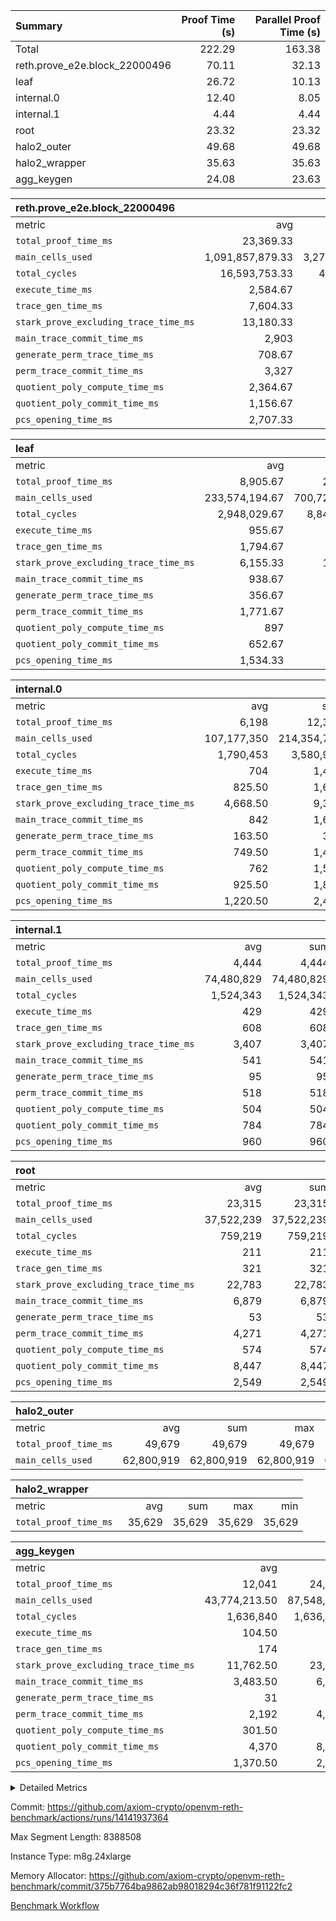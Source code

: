 | Summary | Proof Time (s) | Parallel Proof Time (s) |
|:---|---:|---:|
| Total |  222.29 |  163.38 |
| reth.prove_e2e.block_22000496 |  70.11 |  32.13 |
| leaf |  26.72 |  10.13 |
| internal.0 |  12.40 |  8.05 |
| internal.1 |  4.44 |  4.44 |
| root |  23.32 |  23.32 |
| halo2_outer |  49.68 |  49.68 |
| halo2_wrapper |  35.63 |  35.63 |
| agg_keygen |  24.08 |  23.63 |


| reth.prove_e2e.block_22000496 |||||
|:---|---:|---:|---:|---:|
|metric|avg|sum|max|min|
| `total_proof_time_ms ` |  23,369.33 |  70,108 |  32,132 |  12,066 |
| `main_cells_used     ` |  1,091,857,879.33 |  3,275,573,638 |  1,538,734,199 |  737,782,183 |
| `total_cycles        ` |  16,593,753.33 |  49,781,260 |  23,830,041 |  5,480,438 |
| `execute_time_ms     ` |  2,584.67 |  7,754 |  4,260 |  792 |
| `trace_gen_time_ms   ` |  7,604.33 |  22,813 |  10,246 |  3,672 |
| `stark_prove_excluding_trace_time_ms` |  13,180.33 |  39,541 |  17,626 |  7,602 |
| `main_trace_commit_time_ms` |  2,903 |  8,709 |  3,819 |  2,005 |
| `generate_perm_trace_time_ms` |  708.67 |  2,126 |  947 |  304 |
| `perm_trace_commit_time_ms` |  3,327 |  9,981 |  4,557 |  1,559 |
| `quotient_poly_compute_time_ms` |  2,364.67 |  7,094 |  3,257 |  1,715 |
| `quotient_poly_commit_time_ms` |  1,156.67 |  3,470 |  1,482 |  602 |
| `pcs_opening_time_ms ` |  2,707.33 |  8,122 |  3,550 |  1,407 |

| leaf |||||
|:---|---:|---:|---:|---:|
|metric|avg|sum|max|min|
| `total_proof_time_ms ` |  8,905.67 |  26,717 |  10,131 |  6,774 |
| `main_cells_used     ` |  233,574,194.67 |  700,722,584 |  278,130,461 |  171,783,847 |
| `total_cycles        ` |  2,948,029.67 |  8,844,089 |  3,459,028 |  2,307,964 |
| `execute_time_ms     ` |  955.67 |  2,867 |  1,103 |  757 |
| `trace_gen_time_ms   ` |  1,794.67 |  5,384 |  2,063 |  1,397 |
| `stark_prove_excluding_trace_time_ms` |  6,155.33 |  18,466 |  6,965 |  4,620 |
| `main_trace_commit_time_ms` |  938.67 |  2,816 |  1,054 |  731 |
| `generate_perm_trace_time_ms` |  356.67 |  1,070 |  407 |  260 |
| `perm_trace_commit_time_ms` |  1,771.67 |  5,315 |  2,010 |  1,310 |
| `quotient_poly_compute_time_ms` |  897 |  2,691 |  1,018 |  673 |
| `quotient_poly_commit_time_ms` |  652.67 |  1,958 |  743 |  490 |
| `pcs_opening_time_ms ` |  1,534.33 |  4,603 |  1,728 |  1,152 |

| internal.0 |||||
|:---|---:|---:|---:|---:|
|metric|avg|sum|max|min|
| `total_proof_time_ms ` |  6,198 |  12,396 |  8,050 |  4,346 |
| `main_cells_used     ` |  107,177,350 |  214,354,700 |  143,363,123 |  70,991,577 |
| `total_cycles        ` |  1,790,453 |  3,580,906 |  2,397,768 |  1,183,138 |
| `execute_time_ms     ` |  704 |  1,408 |  950 |  458 |
| `trace_gen_time_ms   ` |  825.50 |  1,651 |  1,084 |  567 |
| `stark_prove_excluding_trace_time_ms` |  4,668.50 |  9,337 |  6,016 |  3,321 |
| `main_trace_commit_time_ms` |  842 |  1,684 |  1,145 |  539 |
| `generate_perm_trace_time_ms` |  163.50 |  327 |  228 |  99 |
| `perm_trace_commit_time_ms` |  749.50 |  1,499 |  999 |  500 |
| `quotient_poly_compute_time_ms` |  762 |  1,524 |  1,010 |  514 |
| `quotient_poly_commit_time_ms` |  925.50 |  1,851 |  1,132 |  719 |
| `pcs_opening_time_ms ` |  1,220.50 |  2,441 |  1,496 |  945 |

| internal.1 |||||
|:---|---:|---:|---:|---:|
|metric|avg|sum|max|min|
| `total_proof_time_ms ` |  4,444 |  4,444 |  4,444 |  4,444 |
| `main_cells_used     ` |  74,480,829 |  74,480,829 |  74,480,829 |  74,480,829 |
| `total_cycles        ` |  1,524,343 |  1,524,343 |  1,524,343 |  1,524,343 |
| `execute_time_ms     ` |  429 |  429 |  429 |  429 |
| `trace_gen_time_ms   ` |  608 |  608 |  608 |  608 |
| `stark_prove_excluding_trace_time_ms` |  3,407 |  3,407 |  3,407 |  3,407 |
| `main_trace_commit_time_ms` |  541 |  541 |  541 |  541 |
| `generate_perm_trace_time_ms` |  95 |  95 |  95 |  95 |
| `perm_trace_commit_time_ms` |  518 |  518 |  518 |  518 |
| `quotient_poly_compute_time_ms` |  504 |  504 |  504 |  504 |
| `quotient_poly_commit_time_ms` |  784 |  784 |  784 |  784 |
| `pcs_opening_time_ms ` |  960 |  960 |  960 |  960 |

| root |||||
|:---|---:|---:|---:|---:|
|metric|avg|sum|max|min|
| `total_proof_time_ms ` |  23,315 |  23,315 |  23,315 |  23,315 |
| `main_cells_used     ` |  37,522,239 |  37,522,239 |  37,522,239 |  37,522,239 |
| `total_cycles        ` |  759,219 |  759,219 |  759,219 |  759,219 |
| `execute_time_ms     ` |  211 |  211 |  211 |  211 |
| `trace_gen_time_ms   ` |  321 |  321 |  321 |  321 |
| `stark_prove_excluding_trace_time_ms` |  22,783 |  22,783 |  22,783 |  22,783 |
| `main_trace_commit_time_ms` |  6,879 |  6,879 |  6,879 |  6,879 |
| `generate_perm_trace_time_ms` |  53 |  53 |  53 |  53 |
| `perm_trace_commit_time_ms` |  4,271 |  4,271 |  4,271 |  4,271 |
| `quotient_poly_compute_time_ms` |  574 |  574 |  574 |  574 |
| `quotient_poly_commit_time_ms` |  8,447 |  8,447 |  8,447 |  8,447 |
| `pcs_opening_time_ms ` |  2,549 |  2,549 |  2,549 |  2,549 |

| halo2_outer |||||
|:---|---:|---:|---:|---:|
|metric|avg|sum|max|min|
| `total_proof_time_ms ` |  49,679 |  49,679 |  49,679 |  49,679 |
| `main_cells_used     ` |  62,800,919 |  62,800,919 |  62,800,919 |  62,800,919 |

| halo2_wrapper |||||
|:---|---:|---:|---:|---:|
|metric|avg|sum|max|min|
| `total_proof_time_ms ` |  35,629 |  35,629 |  35,629 |  35,629 |

| agg_keygen |||||
|:---|---:|---:|---:|---:|
|metric|avg|sum|max|min|
| `total_proof_time_ms ` |  12,041 |  24,082 |  23,630 |  452 |
| `main_cells_used     ` |  43,774,213.50 |  87,548,427 |  86,882,511 |  665,916 |
| `total_cycles        ` |  1,636,840 |  1,636,840 |  1,636,840 |  1,636,840 |
| `execute_time_ms     ` |  104.50 |  209 |  209 |  0 |
| `trace_gen_time_ms   ` |  174 |  348 |  319 |  29 |
| `stark_prove_excluding_trace_time_ms` |  11,762.50 |  23,525 |  23,102 |  423 |
| `main_trace_commit_time_ms` |  3,483.50 |  6,967 |  6,916 |  51 |
| `generate_perm_trace_time_ms` |  31 |  62 |  50 |  12 |
| `perm_trace_commit_time_ms` |  2,192 |  4,384 |  4,333 |  51 |
| `quotient_poly_compute_time_ms` |  301.50 |  603 |  574 |  29 |
| `quotient_poly_commit_time_ms` |  4,370 |  8,740 |  8,681 |  59 |
| `pcs_opening_time_ms ` |  1,370.50 |  2,741 |  2,526 |  215 |



<details>
<summary>Detailed Metrics</summary>

| air_name | block_number | quotient_deg | interactions | constraints |
| --- | --- | --- | --- | --- |
| AccessAdapterAir<16> | 22000496 | 2 | 5 | 12 | 
| AccessAdapterAir<2> | 22000496 | 2 | 5 | 12 | 
| AccessAdapterAir<32> | 22000496 | 2 | 5 | 12 | 
| AccessAdapterAir<4> | 22000496 | 2 | 5 | 12 | 
| AccessAdapterAir<8> | 22000496 | 2 | 5 | 12 | 
| BitwiseOperationLookupAir<8> | 22000496 | 2 | 2 | 4 | 
| KeccakVmAir | 22000496 | 2 | 321 | 4,513 | 
| MemoryMerkleAir<8> | 22000496 | 2 | 4 | 39 | 
| PersistentBoundaryAir<8> | 22000496 | 2 | 3 | 7 | 
| PhantomAir | 22000496 | 2 | 3 | 5 | 
| Poseidon2PeripheryAir<BabyBearParameters>, 1> | 22000496 | 2 | 1 | 286 | 
| ProgramAir | 22000496 | 1 | 1 | 4 | 
| RangeTupleCheckerAir<2> | 22000496 | 1 | 1 | 4 | 
| Rv32HintStoreAir | 22000496 | 2 | 18 | 28 | 
| Sha256VmAir | 22000496 | 2 | 50 | 663 | 
| VariableRangeCheckerAir | 22000496 | 1 | 1 | 4 | 
| VmAirWrapper<Rv32BaseAluAdapterAir, BaseAluCoreAir<4, 8> | 22000496 | 2 | 20 | 37 | 
| VmAirWrapper<Rv32BaseAluAdapterAir, LessThanCoreAir<4, 8> | 22000496 | 2 | 18 | 40 | 
| VmAirWrapper<Rv32BaseAluAdapterAir, ShiftCoreAir<4, 8> | 22000496 | 2 | 24 | 91 | 
| VmAirWrapper<Rv32BranchAdapterAir, BranchEqualCoreAir<4> | 22000496 | 2 | 11 | 20 | 
| VmAirWrapper<Rv32BranchAdapterAir, BranchLessThanCoreAir<4, 8> | 22000496 | 2 | 13 | 35 | 
| VmAirWrapper<Rv32CondRdWriteAdapterAir, Rv32JalLuiCoreAir> | 22000496 | 2 | 10 | 18 | 
| VmAirWrapper<Rv32HeapAdapterAir<2, 32, 32>, BaseAluCoreAir<32, 8> | 22000496 | 2 | 61 | 126 | 
| VmAirWrapper<Rv32HeapAdapterAir<2, 32, 32>, LessThanCoreAir<32, 8> | 22000496 | 2 | 31 | 129 | 
| VmAirWrapper<Rv32HeapAdapterAir<2, 32, 32>, MultiplicationCoreAir<32, 8> | 22000496 | 2 | 61 | 57 | 
| VmAirWrapper<Rv32HeapAdapterAir<2, 32, 32>, ShiftCoreAir<32, 8> | 22000496 | 2 | 79 | 2,161 | 
| VmAirWrapper<Rv32HeapBranchAdapterAir<2, 32>, BranchEqualCoreAir<32> | 22000496 | 2 | 20 | 55 | 
| VmAirWrapper<Rv32HeapBranchAdapterAir<2, 32>, BranchLessThanCoreAir<32, 8> | 22000496 | 2 | 22 | 126 | 
| VmAirWrapper<Rv32IsEqualModAdapterAir<2, 1, 32, 32>, ModularIsEqualCoreAir<32, 4, 8> | 22000496 | 2 | 25 | 225 | 
| VmAirWrapper<Rv32IsEqualModAdapterAir<2, 3, 16, 48>, ModularIsEqualCoreAir<48, 4, 8> | 22000496 | 2 | 41 | 333 | 
| VmAirWrapper<Rv32JalrAdapterAir, Rv32JalrCoreAir> | 22000496 | 2 | 16 | 20 | 
| VmAirWrapper<Rv32LoadStoreAdapterAir, LoadSignExtendCoreAir<4, 8> | 22000496 | 2 | 18 | 33 | 
| VmAirWrapper<Rv32LoadStoreAdapterAir, LoadStoreCoreAir<4> | 22000496 | 2 | 17 | 40 | 
| VmAirWrapper<Rv32MultAdapterAir, DivRemCoreAir<4, 8> | 22000496 | 2 | 25 | 84 | 
| VmAirWrapper<Rv32MultAdapterAir, MulHCoreAir<4, 8> | 22000496 | 2 | 24 | 31 | 
| VmAirWrapper<Rv32MultAdapterAir, MultiplicationCoreAir<4, 8> | 22000496 | 2 | 19 | 19 | 
| VmAirWrapper<Rv32RdWriteAdapterAir, Rv32AuipcCoreAir> | 22000496 | 2 | 12 | 14 | 
| VmAirWrapper<Rv32VecHeapAdapterAir<1, 2, 2, 32, 32>, FieldExpressionCoreAir> | 22000496 | 2 | 415 | 480 | 
| VmAirWrapper<Rv32VecHeapAdapterAir<1, 6, 6, 16, 16>, FieldExpressionCoreAir> | 22000496 | 2 | 832 | 921 | 
| VmAirWrapper<Rv32VecHeapAdapterAir<2, 1, 1, 32, 32>, FieldExpressionCoreAir> | 22000496 | 2 | 158 | 190 | 
| VmAirWrapper<Rv32VecHeapAdapterAir<2, 2, 2, 32, 32>, FieldExpressionCoreAir> | 22000496 | 2 | 428 | 457 | 
| VmAirWrapper<Rv32VecHeapAdapterAir<2, 3, 3, 16, 16>, FieldExpressionCoreAir> | 22000496 | 2 | 246 | 288 | 
| VmAirWrapper<Rv32VecHeapAdapterAir<2, 6, 6, 16, 16>, FieldExpressionCoreAir> | 22000496 | 2 | 668 | 701 | 
| VmConnectorAir | 22000496 | 2 | 5 | 11 | 

| block_number | execute_time_ms |
| --- | --- |
| 22000496 | 210 | 

| group | air_name | block_number | rows | quotient_deg | prep_cols | perm_cols | main_cols | interactions | constraints | cells |
| --- | --- | --- | --- | --- | --- | --- | --- | --- | --- | --- |
| agg_keygen | AccessAdapterAir<16> | 22000496 |  | 2 |  |  |  | 5 | 12 |  | 
| agg_keygen | AccessAdapterAir<2> | 22000496 | 524,288 | 8 |  | 16 | 11 | 5 | 12 | 14,155,776 | 
| agg_keygen | AccessAdapterAir<32> | 22000496 |  | 2 |  |  |  | 5 | 12 |  | 
| agg_keygen | AccessAdapterAir<4> | 22000496 | 262,144 | 8 |  | 16 | 13 | 5 | 12 | 7,602,176 | 
| agg_keygen | AccessAdapterAir<8> | 22000496 | 8,192 | 8 |  | 16 | 17 | 5 | 12 | 270,336 | 
| agg_keygen | BitwiseOperationLookupAir<8> | 22000496 |  | 2 |  |  |  | 2 | 4 |  | 
| agg_keygen | FriReducedOpeningAir | 22000496 | 524,288 | 8 |  | 84 | 27 | 39 | 71 | 58,195,968 | 
| agg_keygen | JalRangeCheckAir | 22000496 | 65,536 | 8 |  | 28 | 12 | 9 | 14 | 2,621,440 | 
| agg_keygen | MemoryMerkleAir<8> | 22000496 |  | 2 |  |  |  | 4 | 39 |  | 
| agg_keygen | NativePoseidon2Air<BabyBearParameters>, 1> | 22000496 | 65,536 | 8 |  | 312 | 398 | 136 | 572 | 46,530,560 | 
| agg_keygen | PersistentBoundaryAir<8> | 22000496 |  | 2 |  |  |  | 3 | 7 |  | 
| agg_keygen | PhantomAir | 22000496 | 32,768 | 4 |  | 12 | 6 | 3 | 5 | 589,824 | 
| agg_keygen | Poseidon2PeripheryAir<BabyBearParameters>, 1> | 22000496 |  | 2 |  |  |  | 1 | 286 |  | 
| agg_keygen | ProgramAir | 22000496 | 131,072 | 1 |  | 8 | 10 | 1 | 4 | 2,359,296 | 
| agg_keygen | RangeTupleCheckerAir<2> | 22000496 |  | 1 |  |  |  | 1 | 4 |  | 
| agg_keygen | Rv32HintStoreAir | 22000496 |  | 2 |  |  |  | 18 | 28 |  | 
| agg_keygen | VariableRangeCheckerAir | 22000496 | 262,144 | 1 | 2 | 8 | 1 | 1 | 4 | 2,359,296 | 
| agg_keygen | VmAirWrapper<AluNativeAdapterAir, FieldArithmeticCoreAir> | 22000496 | 1,048,576 | 8 |  | 36 | 29 | 15 | 27 | 68,157,440 | 
| agg_keygen | VmAirWrapper<BranchNativeAdapterAir, BranchEqualCoreAir<1> | 22000496 | 262,144 | 8 |  | 28 | 23 | 11 | 25 | 13,369,344 | 
| agg_keygen | VmAirWrapper<NativeAdapterAir<2, 0>, PublicValuesCoreAir> | 22000496 | 64 | 8 |  | 28 | 27 | 11 | 30 | 3,520 | 
| agg_keygen | VmAirWrapper<NativeLoadStoreAdapterAir<1>, NativeLoadStoreCoreAir<1> | 22000496 | 524,288 | 8 |  | 40 | 21 | 15 | 20 | 31,981,568 | 
| agg_keygen | VmAirWrapper<NativeLoadStoreAdapterAir<4>, NativeLoadStoreCoreAir<4> | 22000496 | 131,072 | 8 |  | 40 | 27 | 15 | 20 | 8,781,824 | 
| agg_keygen | VmAirWrapper<NativeVectorizedAdapterAir<4>, FieldExtensionCoreAir> | 22000496 | 131,072 | 8 |  | 36 | 38 | 15 | 27 | 9,699,328 | 
| agg_keygen | VmAirWrapper<Rv32BaseAluAdapterAir, BaseAluCoreAir<4, 8> | 22000496 |  | 2 |  |  |  | 20 | 37 |  | 
| agg_keygen | VmAirWrapper<Rv32BaseAluAdapterAir, LessThanCoreAir<4, 8> | 22000496 |  | 2 |  |  |  | 18 | 40 |  | 
| agg_keygen | VmAirWrapper<Rv32BaseAluAdapterAir, ShiftCoreAir<4, 8> | 22000496 |  | 2 |  |  |  | 24 | 91 |  | 
| agg_keygen | VmAirWrapper<Rv32BranchAdapterAir, BranchEqualCoreAir<4> | 22000496 |  | 2 |  |  |  | 11 | 20 |  | 
| agg_keygen | VmAirWrapper<Rv32BranchAdapterAir, BranchLessThanCoreAir<4, 8> | 22000496 |  | 2 |  |  |  | 13 | 35 |  | 
| agg_keygen | VmAirWrapper<Rv32CondRdWriteAdapterAir, Rv32JalLuiCoreAir> | 22000496 |  | 2 |  |  |  | 10 | 18 |  | 
| agg_keygen | VmAirWrapper<Rv32JalrAdapterAir, Rv32JalrCoreAir> | 22000496 |  | 2 |  |  |  | 16 | 20 |  | 
| agg_keygen | VmAirWrapper<Rv32LoadStoreAdapterAir, LoadSignExtendCoreAir<4, 8> | 22000496 |  | 2 |  |  |  | 18 | 33 |  | 
| agg_keygen | VmAirWrapper<Rv32LoadStoreAdapterAir, LoadStoreCoreAir<4> | 22000496 |  | 2 |  |  |  | 17 | 40 |  | 
| agg_keygen | VmAirWrapper<Rv32MultAdapterAir, DivRemCoreAir<4, 8> | 22000496 |  | 2 |  |  |  | 25 | 84 |  | 
| agg_keygen | VmAirWrapper<Rv32MultAdapterAir, MulHCoreAir<4, 8> | 22000496 |  | 2 |  |  |  | 24 | 31 |  | 
| agg_keygen | VmAirWrapper<Rv32MultAdapterAir, MultiplicationCoreAir<4, 8> | 22000496 |  | 2 |  |  |  | 19 | 19 |  | 
| agg_keygen | VmAirWrapper<Rv32RdWriteAdapterAir, Rv32AuipcCoreAir> | 22000496 |  | 2 |  |  |  | 12 | 14 |  | 
| agg_keygen | VmConnectorAir | 22000496 | 2 | 8 | 1 | 16 | 5 | 5 | 11 | 42 | 
| agg_keygen | VolatileBoundaryAir | 22000496 | 131,072 | 8 |  | 20 | 12 | 7 | 19 | 4,194,304 | 

| group | air_name | block_number | idx | rows | prep_cols | perm_cols | main_cols | cells |
| --- | --- | --- | --- | --- | --- | --- | --- | --- |
| internal.0 | AccessAdapterAir<2> | 22000496 | 0 | 1,048,576 |  | 12 | 11 | 24,117,248 | 
| internal.0 | AccessAdapterAir<2> | 22000496 | 1 | 524,288 |  | 12 | 11 | 12,058,624 | 
| internal.0 | AccessAdapterAir<4> | 22000496 | 0 | 262,144 |  | 12 | 13 | 6,553,600 | 
| internal.0 | AccessAdapterAir<4> | 22000496 | 1 | 262,144 |  | 12 | 13 | 6,553,600 | 
| internal.0 | AccessAdapterAir<8> | 22000496 | 0 | 8,192 |  | 12 | 17 | 237,568 | 
| internal.0 | AccessAdapterAir<8> | 22000496 | 1 | 4,096 |  | 12 | 17 | 118,784 | 
| internal.0 | FriReducedOpeningAir | 22000496 | 0 | 1,048,576 |  | 44 | 27 | 74,448,896 | 
| internal.0 | FriReducedOpeningAir | 22000496 | 1 | 524,288 |  | 44 | 27 | 37,224,448 | 
| internal.0 | JalRangeCheckAir | 22000496 | 0 | 131,072 |  | 16 | 12 | 3,670,016 | 
| internal.0 | JalRangeCheckAir | 22000496 | 1 | 65,536 |  | 16 | 12 | 1,835,008 | 
| internal.0 | NativePoseidon2Air<BabyBearParameters>, 1> | 22000496 | 0 | 262,144 |  | 160 | 398 | 146,276,352 | 
| internal.0 | NativePoseidon2Air<BabyBearParameters>, 1> | 22000496 | 1 | 65,536 |  | 160 | 398 | 36,569,088 | 
| internal.0 | PhantomAir | 22000496 | 0 | 65,536 |  | 8 | 6 | 917,504 | 
| internal.0 | PhantomAir | 22000496 | 1 | 16,384 |  | 8 | 6 | 229,376 | 
| internal.0 | ProgramAir | 22000496 | 0 | 131,072 |  | 8 | 10 | 2,359,296 | 
| internal.0 | ProgramAir | 22000496 | 1 | 131,072 |  | 8 | 10 | 2,359,296 | 
| internal.0 | VariableRangeCheckerAir | 22000496 | 0 | 262,144 | 2 | 8 | 1 | 2,359,296 | 
| internal.0 | VariableRangeCheckerAir | 22000496 | 1 | 262,144 | 2 | 8 | 1 | 2,359,296 | 
| internal.0 | VmAirWrapper<AluNativeAdapterAir, FieldArithmeticCoreAir> | 22000496 | 0 | 2,097,152 |  | 20 | 29 | 102,760,448 | 
| internal.0 | VmAirWrapper<AluNativeAdapterAir, FieldArithmeticCoreAir> | 22000496 | 1 | 1,048,576 |  | 20 | 29 | 51,380,224 | 
| internal.0 | VmAirWrapper<BranchNativeAdapterAir, BranchEqualCoreAir<1> | 22000496 | 0 | 262,144 |  | 16 | 23 | 10,223,616 | 
| internal.0 | VmAirWrapper<BranchNativeAdapterAir, BranchEqualCoreAir<1> | 22000496 | 1 | 131,072 |  | 16 | 23 | 5,111,808 | 
| internal.0 | VmAirWrapper<NativeAdapterAir<2, 0>, PublicValuesCoreAir> | 22000496 | 0 | 64 |  | 16 | 23 | 2,496 | 
| internal.0 | VmAirWrapper<NativeAdapterAir<2, 0>, PublicValuesCoreAir> | 22000496 | 1 | 64 |  | 16 | 23 | 2,496 | 
| internal.0 | VmAirWrapper<NativeLoadStoreAdapterAir<1>, NativeLoadStoreCoreAir<1> | 22000496 | 0 | 524,288 |  | 24 | 21 | 23,592,960 | 
| internal.0 | VmAirWrapper<NativeLoadStoreAdapterAir<1>, NativeLoadStoreCoreAir<1> | 22000496 | 1 | 262,144 |  | 24 | 21 | 11,796,480 | 
| internal.0 | VmAirWrapper<NativeLoadStoreAdapterAir<4>, NativeLoadStoreCoreAir<4> | 22000496 | 0 | 262,144 |  | 24 | 27 | 13,369,344 | 
| internal.0 | VmAirWrapper<NativeLoadStoreAdapterAir<4>, NativeLoadStoreCoreAir<4> | 22000496 | 1 | 131,072 |  | 24 | 27 | 6,684,672 | 
| internal.0 | VmAirWrapper<NativeVectorizedAdapterAir<4>, FieldExtensionCoreAir> | 22000496 | 0 | 262,144 |  | 20 | 38 | 15,204,352 | 
| internal.0 | VmAirWrapper<NativeVectorizedAdapterAir<4>, FieldExtensionCoreAir> | 22000496 | 1 | 131,072 |  | 20 | 38 | 7,602,176 | 
| internal.0 | VmConnectorAir | 22000496 | 0 | 2 | 1 | 12 | 5 | 34 | 
| internal.0 | VmConnectorAir | 22000496 | 1 | 2 | 1 | 12 | 5 | 34 | 
| internal.0 | VolatileBoundaryAir | 22000496 | 0 | 262,144 |  | 12 | 12 | 6,291,456 | 
| internal.0 | VolatileBoundaryAir | 22000496 | 1 | 262,144 |  | 12 | 12 | 6,291,456 | 
| internal.1 | AccessAdapterAir<2> | 22000496 | 2 | 524,288 |  | 12 | 11 | 12,058,624 | 
| internal.1 | AccessAdapterAir<4> | 22000496 | 2 | 262,144 |  | 12 | 13 | 6,553,600 | 
| internal.1 | AccessAdapterAir<8> | 22000496 | 2 | 8,192 |  | 12 | 17 | 237,568 | 
| internal.1 | FriReducedOpeningAir | 22000496 | 2 | 262,144 |  | 44 | 27 | 18,612,224 | 
| internal.1 | JalRangeCheckAir | 22000496 | 2 | 65,536 |  | 16 | 12 | 1,835,008 | 
| internal.1 | NativePoseidon2Air<BabyBearParameters>, 1> | 22000496 | 2 | 65,536 |  | 160 | 398 | 36,569,088 | 
| internal.1 | PhantomAir | 22000496 | 2 | 16,384 |  | 8 | 6 | 229,376 | 
| internal.1 | ProgramAir | 22000496 | 2 | 131,072 |  | 8 | 10 | 2,359,296 | 
| internal.1 | VariableRangeCheckerAir | 22000496 | 2 | 262,144 | 2 | 8 | 1 | 2,359,296 | 
| internal.1 | VmAirWrapper<AluNativeAdapterAir, FieldArithmeticCoreAir> | 22000496 | 2 | 1,048,576 |  | 20 | 29 | 51,380,224 | 
| internal.1 | VmAirWrapper<BranchNativeAdapterAir, BranchEqualCoreAir<1> | 22000496 | 2 | 262,144 |  | 16 | 23 | 10,223,616 | 
| internal.1 | VmAirWrapper<NativeAdapterAir<2, 0>, PublicValuesCoreAir> | 22000496 | 2 | 64 |  | 16 | 23 | 2,496 | 
| internal.1 | VmAirWrapper<NativeLoadStoreAdapterAir<1>, NativeLoadStoreCoreAir<1> | 22000496 | 2 | 524,288 |  | 24 | 21 | 23,592,960 | 
| internal.1 | VmAirWrapper<NativeLoadStoreAdapterAir<4>, NativeLoadStoreCoreAir<4> | 22000496 | 2 | 131,072 |  | 24 | 27 | 6,684,672 | 
| internal.1 | VmAirWrapper<NativeVectorizedAdapterAir<4>, FieldExtensionCoreAir> | 22000496 | 2 | 131,072 |  | 20 | 38 | 7,602,176 | 
| internal.1 | VmConnectorAir | 22000496 | 2 | 2 | 1 | 12 | 5 | 34 | 
| internal.1 | VolatileBoundaryAir | 22000496 | 2 | 262,144 |  | 12 | 12 | 6,291,456 | 
| leaf | AccessAdapterAir<2> | 22000496 | 0 | 2,097,152 |  | 16 | 11 | 56,623,104 | 
| leaf | AccessAdapterAir<2> | 22000496 | 1 | 2,097,152 |  | 16 | 11 | 56,623,104 | 
| leaf | AccessAdapterAir<2> | 22000496 | 2 | 1,048,576 |  | 16 | 11 | 28,311,552 | 
| leaf | AccessAdapterAir<4> | 22000496 | 0 | 1,048,576 |  | 16 | 13 | 30,408,704 | 
| leaf | AccessAdapterAir<4> | 22000496 | 1 | 1,048,576 |  | 16 | 13 | 30,408,704 | 
| leaf | AccessAdapterAir<4> | 22000496 | 2 | 524,288 |  | 16 | 13 | 15,204,352 | 
| leaf | AccessAdapterAir<8> | 22000496 | 0 | 32,768 |  | 16 | 17 | 1,081,344 | 
| leaf | AccessAdapterAir<8> | 22000496 | 1 | 32,768 |  | 16 | 17 | 1,081,344 | 
| leaf | AccessAdapterAir<8> | 22000496 | 2 | 16,384 |  | 16 | 17 | 540,672 | 
| leaf | FriReducedOpeningAir | 22000496 | 0 | 4,194,304 |  | 84 | 27 | 465,567,744 | 
| leaf | FriReducedOpeningAir | 22000496 | 1 | 4,194,304 |  | 84 | 27 | 465,567,744 | 
| leaf | FriReducedOpeningAir | 22000496 | 2 | 2,097,152 |  | 84 | 27 | 232,783,872 | 
| leaf | JalRangeCheckAir | 22000496 | 0 | 65,536 |  | 28 | 12 | 2,621,440 | 
| leaf | JalRangeCheckAir | 22000496 | 1 | 65,536 |  | 28 | 12 | 2,621,440 | 
| leaf | JalRangeCheckAir | 22000496 | 2 | 65,536 |  | 28 | 12 | 2,621,440 | 
| leaf | NativePoseidon2Air<BabyBearParameters>, 1> | 22000496 | 0 | 262,144 |  | 312 | 398 | 186,122,240 | 
| leaf | NativePoseidon2Air<BabyBearParameters>, 1> | 22000496 | 1 | 262,144 |  | 312 | 398 | 186,122,240 | 
| leaf | NativePoseidon2Air<BabyBearParameters>, 1> | 22000496 | 2 | 262,144 |  | 312 | 398 | 186,122,240 | 
| leaf | PhantomAir | 22000496 | 0 | 32,768 |  | 12 | 6 | 589,824 | 
| leaf | PhantomAir | 22000496 | 1 | 32,768 |  | 12 | 6 | 589,824 | 
| leaf | PhantomAir | 22000496 | 2 | 32,768 |  | 12 | 6 | 589,824 | 
| leaf | ProgramAir | 22000496 | 0 | 2,097,152 |  | 8 | 10 | 37,748,736 | 
| leaf | ProgramAir | 22000496 | 1 | 2,097,152 |  | 8 | 10 | 37,748,736 | 
| leaf | ProgramAir | 22000496 | 2 | 2,097,152 |  | 8 | 10 | 37,748,736 | 
| leaf | VariableRangeCheckerAir | 22000496 | 0 | 262,144 | 2 | 8 | 1 | 2,359,296 | 
| leaf | VariableRangeCheckerAir | 22000496 | 1 | 262,144 | 2 | 8 | 1 | 2,359,296 | 
| leaf | VariableRangeCheckerAir | 22000496 | 2 | 262,144 | 2 | 8 | 1 | 2,359,296 | 
| leaf | VmAirWrapper<AluNativeAdapterAir, FieldArithmeticCoreAir> | 22000496 | 0 | 2,097,152 |  | 36 | 29 | 136,314,880 | 
| leaf | VmAirWrapper<AluNativeAdapterAir, FieldArithmeticCoreAir> | 22000496 | 1 | 2,097,152 |  | 36 | 29 | 136,314,880 | 
| leaf | VmAirWrapper<AluNativeAdapterAir, FieldArithmeticCoreAir> | 22000496 | 2 | 2,097,152 |  | 36 | 29 | 136,314,880 | 
| leaf | VmAirWrapper<BranchNativeAdapterAir, BranchEqualCoreAir<1> | 22000496 | 0 | 524,288 |  | 28 | 23 | 26,738,688 | 
| leaf | VmAirWrapper<BranchNativeAdapterAir, BranchEqualCoreAir<1> | 22000496 | 1 | 524,288 |  | 28 | 23 | 26,738,688 | 
| leaf | VmAirWrapper<BranchNativeAdapterAir, BranchEqualCoreAir<1> | 22000496 | 2 | 262,144 |  | 28 | 23 | 13,369,344 | 
| leaf | VmAirWrapper<NativeAdapterAir<2, 0>, PublicValuesCoreAir> | 22000496 | 0 | 64 |  | 28 | 27 | 3,520 | 
| leaf | VmAirWrapper<NativeAdapterAir<2, 0>, PublicValuesCoreAir> | 22000496 | 1 | 64 |  | 28 | 27 | 3,520 | 
| leaf | VmAirWrapper<NativeAdapterAir<2, 0>, PublicValuesCoreAir> | 22000496 | 2 | 64 |  | 28 | 27 | 3,520 | 
| leaf | VmAirWrapper<NativeLoadStoreAdapterAir<1>, NativeLoadStoreCoreAir<1> | 22000496 | 0 | 1,048,576 |  | 40 | 21 | 63,963,136 | 
| leaf | VmAirWrapper<NativeLoadStoreAdapterAir<1>, NativeLoadStoreCoreAir<1> | 22000496 | 1 | 1,048,576 |  | 40 | 21 | 63,963,136 | 
| leaf | VmAirWrapper<NativeLoadStoreAdapterAir<1>, NativeLoadStoreCoreAir<1> | 22000496 | 2 | 524,288 |  | 40 | 21 | 31,981,568 | 
| leaf | VmAirWrapper<NativeLoadStoreAdapterAir<4>, NativeLoadStoreCoreAir<4> | 22000496 | 0 | 262,144 |  | 40 | 27 | 17,563,648 | 
| leaf | VmAirWrapper<NativeLoadStoreAdapterAir<4>, NativeLoadStoreCoreAir<4> | 22000496 | 1 | 262,144 |  | 40 | 27 | 17,563,648 | 
| leaf | VmAirWrapper<NativeLoadStoreAdapterAir<4>, NativeLoadStoreCoreAir<4> | 22000496 | 2 | 131,072 |  | 40 | 27 | 8,781,824 | 
| leaf | VmAirWrapper<NativeVectorizedAdapterAir<4>, FieldExtensionCoreAir> | 22000496 | 0 | 262,144 |  | 36 | 38 | 19,398,656 | 
| leaf | VmAirWrapper<NativeVectorizedAdapterAir<4>, FieldExtensionCoreAir> | 22000496 | 1 | 524,288 |  | 36 | 38 | 38,797,312 | 
| leaf | VmAirWrapper<NativeVectorizedAdapterAir<4>, FieldExtensionCoreAir> | 22000496 | 2 | 262,144 |  | 36 | 38 | 19,398,656 | 
| leaf | VmConnectorAir | 22000496 | 0 | 2 | 1 | 16 | 5 | 42 | 
| leaf | VmConnectorAir | 22000496 | 1 | 2 | 1 | 16 | 5 | 42 | 
| leaf | VmConnectorAir | 22000496 | 2 | 2 | 1 | 16 | 5 | 42 | 
| leaf | VolatileBoundaryAir | 22000496 | 0 | 1,048,576 |  | 20 | 12 | 33,554,432 | 
| leaf | VolatileBoundaryAir | 22000496 | 1 | 1,048,576 |  | 20 | 12 | 33,554,432 | 
| leaf | VolatileBoundaryAir | 22000496 | 2 | 524,288 |  | 20 | 12 | 16,777,216 | 
| root | AccessAdapterAir<2> | 22000496 | 0 | 262,144 |  | 8 | 11 | 4,980,736 | 
| root | AccessAdapterAir<4> | 22000496 | 0 | 131,072 |  | 8 | 13 | 2,752,512 | 
| root | AccessAdapterAir<8> | 22000496 | 0 | 4,096 |  | 8 | 17 | 102,400 | 
| root | FriReducedOpeningAir | 22000496 | 0 | 131,072 |  | 24 | 27 | 6,684,672 | 
| root | JalRangeCheckAir | 22000496 | 0 | 32,768 |  | 12 | 12 | 786,432 | 
| root | NativePoseidon2Air<BabyBearParameters>, 1> | 22000496 | 0 | 32,768 |  | 84 | 398 | 15,794,176 | 
| root | PhantomAir | 22000496 | 0 | 8,192 |  | 8 | 6 | 114,688 | 
| root | ProgramAir | 22000496 | 0 | 131,072 |  | 8 | 10 | 2,359,296 | 
| root | VariableRangeCheckerAir | 22000496 | 0 | 262,144 | 2 | 8 | 1 | 2,359,296 | 
| root | VmAirWrapper<AluNativeAdapterAir, FieldArithmeticCoreAir> | 22000496 | 0 | 524,288 |  | 12 | 29 | 21,495,808 | 
| root | VmAirWrapper<BranchNativeAdapterAir, BranchEqualCoreAir<1> | 22000496 | 0 | 131,072 |  | 12 | 23 | 4,587,520 | 
| root | VmAirWrapper<NativeAdapterAir<2, 0>, PublicValuesCoreAir> | 22000496 | 0 | 64 |  | 12 | 22 | 2,176 | 
| root | VmAirWrapper<NativeLoadStoreAdapterAir<1>, NativeLoadStoreCoreAir<1> | 22000496 | 0 | 262,144 |  | 16 | 21 | 9,699,328 | 
| root | VmAirWrapper<NativeLoadStoreAdapterAir<4>, NativeLoadStoreCoreAir<4> | 22000496 | 0 | 65,536 |  | 16 | 27 | 2,818,048 | 
| root | VmAirWrapper<NativeVectorizedAdapterAir<4>, FieldExtensionCoreAir> | 22000496 | 0 | 65,536 |  | 12 | 38 | 3,276,800 | 
| root | VmConnectorAir | 22000496 | 0 | 2 | 1 | 8 | 5 | 26 | 
| root | VolatileBoundaryAir | 22000496 | 0 | 131,072 |  | 8 | 12 | 2,621,440 | 

| group | air_name | block_number | segment | rows | prep_cols | perm_cols | main_cols | cells |
| --- | --- | --- | --- | --- | --- | --- | --- | --- |
| agg_keygen | AccessAdapterAir<16> | 22000496 | 0 | 1 |  | 16 | 25 | 41 | 
| agg_keygen | AccessAdapterAir<2> | 22000496 | 0 | 1 |  | 16 | 11 | 27 | 
| agg_keygen | AccessAdapterAir<32> | 22000496 | 0 | 1 |  | 16 | 41 | 57 | 
| agg_keygen | AccessAdapterAir<4> | 22000496 | 0 | 1 |  | 16 | 13 | 29 | 
| agg_keygen | AccessAdapterAir<8> | 22000496 | 0 | 1 |  | 16 | 17 | 33 | 
| agg_keygen | BitwiseOperationLookupAir<8> | 22000496 | 0 | 65,536 | 3 | 8 | 2 | 655,360 | 
| agg_keygen | MemoryMerkleAir<8> | 22000496 | 0 | 64 |  | 16 | 32 | 3,072 | 
| agg_keygen | PersistentBoundaryAir<8> | 22000496 | 0 | 1 |  | 12 | 20 | 32 | 
| agg_keygen | PhantomAir | 22000496 | 0 | 1 |  | 12 | 6 | 18 | 
| agg_keygen | Poseidon2PeripheryAir<BabyBearParameters>, 1> | 22000496 | 0 | 32 |  | 8 | 300 | 9,856 | 
| agg_keygen | ProgramAir | 22000496 | 0 | 1 |  | 8 | 10 | 18 | 
| agg_keygen | RangeTupleCheckerAir<2> | 22000496 | 0 | 524,288 | 2 | 8 | 1 | 4,718,592 | 
| agg_keygen | Rv32HintStoreAir | 22000496 | 0 | 1 |  | 44 | 32 | 76 | 
| agg_keygen | VariableRangeCheckerAir | 22000496 | 0 | 262,144 | 2 | 8 | 1 | 2,359,296 | 
| agg_keygen | VmAirWrapper<Rv32BaseAluAdapterAir, BaseAluCoreAir<4, 8> | 22000496 | 0 | 1 |  | 52 | 36 | 88 | 
| agg_keygen | VmAirWrapper<Rv32BaseAluAdapterAir, LessThanCoreAir<4, 8> | 22000496 | 0 | 1 |  | 40 | 37 | 77 | 
| agg_keygen | VmAirWrapper<Rv32BaseAluAdapterAir, ShiftCoreAir<4, 8> | 22000496 | 0 | 1 |  | 52 | 53 | 105 | 
| agg_keygen | VmAirWrapper<Rv32BranchAdapterAir, BranchEqualCoreAir<4> | 22000496 | 0 | 1 |  | 28 | 26 | 54 | 
| agg_keygen | VmAirWrapper<Rv32BranchAdapterAir, BranchLessThanCoreAir<4, 8> | 22000496 | 0 | 1 |  | 32 | 32 | 64 | 
| agg_keygen | VmAirWrapper<Rv32CondRdWriteAdapterAir, Rv32JalLuiCoreAir> | 22000496 | 0 | 1 |  | 28 | 18 | 46 | 
| agg_keygen | VmAirWrapper<Rv32JalrAdapterAir, Rv32JalrCoreAir> | 22000496 | 0 | 1 |  | 36 | 28 | 64 | 
| agg_keygen | VmAirWrapper<Rv32LoadStoreAdapterAir, LoadSignExtendCoreAir<4, 8> | 22000496 | 0 | 1 |  | 52 | 36 | 88 | 
| agg_keygen | VmAirWrapper<Rv32LoadStoreAdapterAir, LoadStoreCoreAir<4> | 22000496 | 0 | 1 |  | 52 | 41 | 93 | 
| agg_keygen | VmAirWrapper<Rv32MultAdapterAir, DivRemCoreAir<4, 8> | 22000496 | 0 | 1 |  | 72 | 59 | 131 | 
| agg_keygen | VmAirWrapper<Rv32MultAdapterAir, MulHCoreAir<4, 8> | 22000496 | 0 | 1 |  | 72 | 39 | 111 | 
| agg_keygen | VmAirWrapper<Rv32MultAdapterAir, MultiplicationCoreAir<4, 8> | 22000496 | 0 | 1 |  | 52 | 31 | 83 | 
| agg_keygen | VmAirWrapper<Rv32RdWriteAdapterAir, Rv32AuipcCoreAir> | 22000496 | 0 | 1 |  | 28 | 20 | 48 | 
| agg_keygen | VmConnectorAir | 22000496 | 0 | 2 | 1 | 16 | 5 | 42 | 
| reth.prove_e2e.block_22000496 | AccessAdapterAir<16> | 22000496 | 0 | 64 |  | 16 | 25 | 2,624 | 
| reth.prove_e2e.block_22000496 | AccessAdapterAir<16> | 22000496 | 1 | 524,288 |  | 16 | 25 | 21,495,808 | 
| reth.prove_e2e.block_22000496 | AccessAdapterAir<16> | 22000496 | 2 | 2,048 |  | 16 | 25 | 83,968 | 
| reth.prove_e2e.block_22000496 | AccessAdapterAir<2> | 22000496 | 1 | 256 |  | 16 | 11 | 6,912 | 
| reth.prove_e2e.block_22000496 | AccessAdapterAir<2> | 22000496 | 2 | 131,072 |  | 16 | 11 | 3,538,944 | 
| reth.prove_e2e.block_22000496 | AccessAdapterAir<32> | 22000496 | 0 | 32 |  | 16 | 41 | 1,824 | 
| reth.prove_e2e.block_22000496 | AccessAdapterAir<32> | 22000496 | 1 | 262,144 |  | 16 | 41 | 14,942,208 | 
| reth.prove_e2e.block_22000496 | AccessAdapterAir<32> | 22000496 | 2 | 1,024 |  | 16 | 41 | 58,368 | 
| reth.prove_e2e.block_22000496 | AccessAdapterAir<4> | 22000496 | 0 | 64 |  | 16 | 13 | 1,856 | 
| reth.prove_e2e.block_22000496 | AccessAdapterAir<4> | 22000496 | 1 | 128 |  | 16 | 13 | 3,712 | 
| reth.prove_e2e.block_22000496 | AccessAdapterAir<4> | 22000496 | 2 | 65,536 |  | 16 | 13 | 1,900,544 | 
| reth.prove_e2e.block_22000496 | AccessAdapterAir<8> | 22000496 | 0 | 1,048,576 |  | 16 | 17 | 34,603,008 | 
| reth.prove_e2e.block_22000496 | AccessAdapterAir<8> | 22000496 | 1 | 2,097,152 |  | 16 | 17 | 69,206,016 | 
| reth.prove_e2e.block_22000496 | AccessAdapterAir<8> | 22000496 | 2 | 524,288 |  | 16 | 17 | 17,301,504 | 
| reth.prove_e2e.block_22000496 | BitwiseOperationLookupAir<8> | 22000496 | 0 | 65,536 | 3 | 8 | 2 | 655,360 | 
| reth.prove_e2e.block_22000496 | BitwiseOperationLookupAir<8> | 22000496 | 1 | 65,536 | 3 | 8 | 2 | 655,360 | 
| reth.prove_e2e.block_22000496 | BitwiseOperationLookupAir<8> | 22000496 | 2 | 65,536 | 3 | 8 | 2 | 655,360 | 
| reth.prove_e2e.block_22000496 | KeccakVmAir | 22000496 | 0 | 1 |  | 1,056 | 3,163 | 4,219 | 
| reth.prove_e2e.block_22000496 | KeccakVmAir | 22000496 | 1 | 131,072 |  | 1,056 | 3,163 | 552,992,768 | 
| reth.prove_e2e.block_22000496 | KeccakVmAir | 22000496 | 2 | 131,072 |  | 1,056 | 3,163 | 552,992,768 | 
| reth.prove_e2e.block_22000496 | MemoryMerkleAir<8> | 22000496 | 0 | 1,048,576 |  | 16 | 32 | 50,331,648 | 
| reth.prove_e2e.block_22000496 | MemoryMerkleAir<8> | 22000496 | 1 | 1,048,576 |  | 16 | 32 | 50,331,648 | 
| reth.prove_e2e.block_22000496 | MemoryMerkleAir<8> | 22000496 | 2 | 1,048,576 |  | 16 | 32 | 50,331,648 | 
| reth.prove_e2e.block_22000496 | PersistentBoundaryAir<8> | 22000496 | 0 | 1,048,576 |  | 12 | 20 | 33,554,432 | 
| reth.prove_e2e.block_22000496 | PersistentBoundaryAir<8> | 22000496 | 1 | 1,048,576 |  | 12 | 20 | 33,554,432 | 
| reth.prove_e2e.block_22000496 | PersistentBoundaryAir<8> | 22000496 | 2 | 524,288 |  | 12 | 20 | 16,777,216 | 
| reth.prove_e2e.block_22000496 | PhantomAir | 22000496 | 0 | 4 |  | 12 | 6 | 72 | 
| reth.prove_e2e.block_22000496 | PhantomAir | 22000496 | 1 | 128 |  | 12 | 6 | 2,304 | 
| reth.prove_e2e.block_22000496 | PhantomAir | 22000496 | 2 | 8 |  | 12 | 6 | 144 | 
| reth.prove_e2e.block_22000496 | Poseidon2PeripheryAir<BabyBearParameters>, 1> | 22000496 | 0 | 1,048,576 |  | 8 | 300 | 322,961,408 | 
| reth.prove_e2e.block_22000496 | Poseidon2PeripheryAir<BabyBearParameters>, 1> | 22000496 | 1 | 524,288 |  | 8 | 300 | 161,480,704 | 
| reth.prove_e2e.block_22000496 | Poseidon2PeripheryAir<BabyBearParameters>, 1> | 22000496 | 2 | 524,288 |  | 8 | 300 | 161,480,704 | 
| reth.prove_e2e.block_22000496 | ProgramAir | 22000496 | 0 | 524,288 |  | 8 | 10 | 9,437,184 | 
| reth.prove_e2e.block_22000496 | ProgramAir | 22000496 | 1 | 524,288 |  | 8 | 10 | 9,437,184 | 
| reth.prove_e2e.block_22000496 | ProgramAir | 22000496 | 2 | 524,288 |  | 8 | 10 | 9,437,184 | 
| reth.prove_e2e.block_22000496 | RangeTupleCheckerAir<2> | 22000496 | 0 | 2,097,152 | 2 | 8 | 1 | 18,874,368 | 
| reth.prove_e2e.block_22000496 | RangeTupleCheckerAir<2> | 22000496 | 1 | 2,097,152 | 2 | 8 | 1 | 18,874,368 | 
| reth.prove_e2e.block_22000496 | RangeTupleCheckerAir<2> | 22000496 | 2 | 2,097,152 | 2 | 8 | 1 | 18,874,368 | 
| reth.prove_e2e.block_22000496 | Rv32HintStoreAir | 22000496 | 0 | 524,288 |  | 44 | 32 | 39,845,888 | 
| reth.prove_e2e.block_22000496 | Rv32HintStoreAir | 22000496 | 1 | 131,072 |  | 44 | 32 | 9,961,472 | 
| reth.prove_e2e.block_22000496 | VariableRangeCheckerAir | 22000496 | 0 | 262,144 | 2 | 8 | 1 | 2,359,296 | 
| reth.prove_e2e.block_22000496 | VariableRangeCheckerAir | 22000496 | 1 | 262,144 | 2 | 8 | 1 | 2,359,296 | 
| reth.prove_e2e.block_22000496 | VariableRangeCheckerAir | 22000496 | 2 | 262,144 | 2 | 8 | 1 | 2,359,296 | 
| reth.prove_e2e.block_22000496 | VmAirWrapper<Rv32BaseAluAdapterAir, BaseAluCoreAir<4, 8> | 22000496 | 0 | 8,388,608 |  | 52 | 36 | 738,197,504 | 
| reth.prove_e2e.block_22000496 | VmAirWrapper<Rv32BaseAluAdapterAir, BaseAluCoreAir<4, 8> | 22000496 | 1 | 8,388,608 |  | 52 | 36 | 738,197,504 | 
| reth.prove_e2e.block_22000496 | VmAirWrapper<Rv32BaseAluAdapterAir, BaseAluCoreAir<4, 8> | 22000496 | 2 | 2,097,152 |  | 52 | 36 | 184,549,376 | 
| reth.prove_e2e.block_22000496 | VmAirWrapper<Rv32BaseAluAdapterAir, LessThanCoreAir<4, 8> | 22000496 | 0 | 524,288 |  | 40 | 37 | 40,370,176 | 
| reth.prove_e2e.block_22000496 | VmAirWrapper<Rv32BaseAluAdapterAir, LessThanCoreAir<4, 8> | 22000496 | 1 | 524,288 |  | 40 | 37 | 40,370,176 | 
| reth.prove_e2e.block_22000496 | VmAirWrapper<Rv32BaseAluAdapterAir, LessThanCoreAir<4, 8> | 22000496 | 2 | 262,144 |  | 40 | 37 | 20,185,088 | 
| reth.prove_e2e.block_22000496 | VmAirWrapper<Rv32BaseAluAdapterAir, ShiftCoreAir<4, 8> | 22000496 | 0 | 1,048,576 |  | 52 | 53 | 110,100,480 | 
| reth.prove_e2e.block_22000496 | VmAirWrapper<Rv32BaseAluAdapterAir, ShiftCoreAir<4, 8> | 22000496 | 1 | 2,097,152 |  | 52 | 53 | 220,200,960 | 
| reth.prove_e2e.block_22000496 | VmAirWrapper<Rv32BaseAluAdapterAir, ShiftCoreAir<4, 8> | 22000496 | 2 | 262,144 |  | 52 | 53 | 27,525,120 | 
| reth.prove_e2e.block_22000496 | VmAirWrapper<Rv32BranchAdapterAir, BranchEqualCoreAir<4> | 22000496 | 0 | 2,097,152 |  | 28 | 26 | 113,246,208 | 
| reth.prove_e2e.block_22000496 | VmAirWrapper<Rv32BranchAdapterAir, BranchEqualCoreAir<4> | 22000496 | 1 | 2,097,152 |  | 28 | 26 | 113,246,208 | 
| reth.prove_e2e.block_22000496 | VmAirWrapper<Rv32BranchAdapterAir, BranchEqualCoreAir<4> | 22000496 | 2 | 1,048,576 |  | 28 | 26 | 56,623,104 | 
| reth.prove_e2e.block_22000496 | VmAirWrapper<Rv32BranchAdapterAir, BranchLessThanCoreAir<4, 8> | 22000496 | 0 | 1,048,576 |  | 32 | 32 | 67,108,864 | 
| reth.prove_e2e.block_22000496 | VmAirWrapper<Rv32BranchAdapterAir, BranchLessThanCoreAir<4, 8> | 22000496 | 1 | 2,097,152 |  | 32 | 32 | 134,217,728 | 
| reth.prove_e2e.block_22000496 | VmAirWrapper<Rv32BranchAdapterAir, BranchLessThanCoreAir<4, 8> | 22000496 | 2 | 131,072 |  | 32 | 32 | 8,388,608 | 
| reth.prove_e2e.block_22000496 | VmAirWrapper<Rv32CondRdWriteAdapterAir, Rv32JalLuiCoreAir> | 22000496 | 0 | 1,048,576 |  | 28 | 18 | 48,234,496 | 
| reth.prove_e2e.block_22000496 | VmAirWrapper<Rv32CondRdWriteAdapterAir, Rv32JalLuiCoreAir> | 22000496 | 1 | 524,288 |  | 28 | 18 | 24,117,248 | 
| reth.prove_e2e.block_22000496 | VmAirWrapper<Rv32CondRdWriteAdapterAir, Rv32JalLuiCoreAir> | 22000496 | 2 | 131,072 |  | 28 | 18 | 6,029,312 | 
| reth.prove_e2e.block_22000496 | VmAirWrapper<Rv32HeapAdapterAir<2, 32, 32>, BaseAluCoreAir<32, 8> | 22000496 | 1 | 8,192 |  | 192 | 168 | 2,949,120 | 
| reth.prove_e2e.block_22000496 | VmAirWrapper<Rv32HeapAdapterAir<2, 32, 32>, BaseAluCoreAir<32, 8> | 22000496 | 2 | 128 |  | 192 | 168 | 46,080 | 
| reth.prove_e2e.block_22000496 | VmAirWrapper<Rv32HeapAdapterAir<2, 32, 32>, LessThanCoreAir<32, 8> | 22000496 | 1 | 4,096 |  | 68 | 169 | 970,752 | 
| reth.prove_e2e.block_22000496 | VmAirWrapper<Rv32HeapAdapterAir<2, 32, 32>, MultiplicationCoreAir<32, 8> | 22000496 | 1 | 1,024 |  | 192 | 164 | 364,544 | 
| reth.prove_e2e.block_22000496 | VmAirWrapper<Rv32HeapAdapterAir<2, 32, 32>, ShiftCoreAir<32, 8> | 22000496 | 1 | 1,024 |  | 164 | 241 | 414,720 | 
| reth.prove_e2e.block_22000496 | VmAirWrapper<Rv32HeapBranchAdapterAir<2, 32>, BranchEqualCoreAir<32> | 22000496 | 1 | 16,384 |  | 48 | 124 | 2,818,048 | 
| reth.prove_e2e.block_22000496 | VmAirWrapper<Rv32HeapBranchAdapterAir<2, 32>, BranchEqualCoreAir<32> | 22000496 | 2 | 128 |  | 48 | 124 | 22,016 | 
| reth.prove_e2e.block_22000496 | VmAirWrapper<Rv32IsEqualModAdapterAir<2, 1, 32, 32>, ModularIsEqualCoreAir<32, 4, 8> | 22000496 | 0 | 1 |  | 56 | 166 | 222 | 
| reth.prove_e2e.block_22000496 | VmAirWrapper<Rv32IsEqualModAdapterAir<2, 1, 32, 32>, ModularIsEqualCoreAir<32, 4, 8> | 22000496 | 1 | 65,536 |  | 56 | 166 | 14,548,992 | 
| reth.prove_e2e.block_22000496 | VmAirWrapper<Rv32JalrAdapterAir, Rv32JalrCoreAir> | 22000496 | 0 | 524,288 |  | 36 | 28 | 33,554,432 | 
| reth.prove_e2e.block_22000496 | VmAirWrapper<Rv32JalrAdapterAir, Rv32JalrCoreAir> | 22000496 | 1 | 524,288 |  | 36 | 28 | 33,554,432 | 
| reth.prove_e2e.block_22000496 | VmAirWrapper<Rv32JalrAdapterAir, Rv32JalrCoreAir> | 22000496 | 2 | 131,072 |  | 36 | 28 | 8,388,608 | 
| reth.prove_e2e.block_22000496 | VmAirWrapper<Rv32LoadStoreAdapterAir, LoadSignExtendCoreAir<4, 8> | 22000496 | 0 | 1,048,576 |  | 52 | 36 | 92,274,688 | 
| reth.prove_e2e.block_22000496 | VmAirWrapper<Rv32LoadStoreAdapterAir, LoadSignExtendCoreAir<4, 8> | 22000496 | 1 | 1,048,576 |  | 52 | 36 | 92,274,688 | 
| reth.prove_e2e.block_22000496 | VmAirWrapper<Rv32LoadStoreAdapterAir, LoadSignExtendCoreAir<4, 8> | 22000496 | 2 | 524,288 |  | 52 | 36 | 46,137,344 | 
| reth.prove_e2e.block_22000496 | VmAirWrapper<Rv32LoadStoreAdapterAir, LoadStoreCoreAir<4> | 22000496 | 0 | 8,388,608 |  | 52 | 41 | 780,140,544 | 
| reth.prove_e2e.block_22000496 | VmAirWrapper<Rv32LoadStoreAdapterAir, LoadStoreCoreAir<4> | 22000496 | 1 | 8,388,608 |  | 52 | 41 | 780,140,544 | 
| reth.prove_e2e.block_22000496 | VmAirWrapper<Rv32LoadStoreAdapterAir, LoadStoreCoreAir<4> | 22000496 | 2 | 2,097,152 |  | 52 | 41 | 195,035,136 | 
| reth.prove_e2e.block_22000496 | VmAirWrapper<Rv32MultAdapterAir, DivRemCoreAir<4, 8> | 22000496 | 1 | 128 |  | 72 | 59 | 16,768 | 
| reth.prove_e2e.block_22000496 | VmAirWrapper<Rv32MultAdapterAir, DivRemCoreAir<4, 8> | 22000496 | 2 | 256 |  | 72 | 59 | 33,536 | 
| reth.prove_e2e.block_22000496 | VmAirWrapper<Rv32MultAdapterAir, MulHCoreAir<4, 8> | 22000496 | 0 | 1,024 |  | 72 | 39 | 113,664 | 
| reth.prove_e2e.block_22000496 | VmAirWrapper<Rv32MultAdapterAir, MulHCoreAir<4, 8> | 22000496 | 1 | 131,072 |  | 72 | 39 | 14,548,992 | 
| reth.prove_e2e.block_22000496 | VmAirWrapper<Rv32MultAdapterAir, MulHCoreAir<4, 8> | 22000496 | 2 | 4,096 |  | 72 | 39 | 454,656 | 
| reth.prove_e2e.block_22000496 | VmAirWrapper<Rv32MultAdapterAir, MultiplicationCoreAir<4, 8> | 22000496 | 0 | 2,048 |  | 52 | 31 | 169,984 | 
| reth.prove_e2e.block_22000496 | VmAirWrapper<Rv32MultAdapterAir, MultiplicationCoreAir<4, 8> | 22000496 | 1 | 524,288 |  | 52 | 31 | 43,515,904 | 
| reth.prove_e2e.block_22000496 | VmAirWrapper<Rv32MultAdapterAir, MultiplicationCoreAir<4, 8> | 22000496 | 2 | 16,384 |  | 52 | 31 | 1,359,872 | 
| reth.prove_e2e.block_22000496 | VmAirWrapper<Rv32RdWriteAdapterAir, Rv32AuipcCoreAir> | 22000496 | 0 | 262,144 |  | 28 | 20 | 12,582,912 | 
| reth.prove_e2e.block_22000496 | VmAirWrapper<Rv32RdWriteAdapterAir, Rv32AuipcCoreAir> | 22000496 | 1 | 131,072 |  | 28 | 20 | 6,291,456 | 
| reth.prove_e2e.block_22000496 | VmAirWrapper<Rv32RdWriteAdapterAir, Rv32AuipcCoreAir> | 22000496 | 2 | 65,536 |  | 28 | 20 | 3,145,728 | 
| reth.prove_e2e.block_22000496 | VmAirWrapper<Rv32VecHeapAdapterAir<1, 2, 2, 32, 32>, FieldExpressionCoreAir> | 22000496 | 0 | 1 |  | 836 | 547 | 1,383 | 
| reth.prove_e2e.block_22000496 | VmAirWrapper<Rv32VecHeapAdapterAir<1, 2, 2, 32, 32>, FieldExpressionCoreAir> | 22000496 | 1 | 32,768 |  | 836 | 547 | 45,318,144 | 
| reth.prove_e2e.block_22000496 | VmAirWrapper<Rv32VecHeapAdapterAir<2, 1, 1, 32, 32>, FieldExpressionCoreAir> | 22000496 | 0 | 1 |  | 320 | 263 | 583 | 
| reth.prove_e2e.block_22000496 | VmAirWrapper<Rv32VecHeapAdapterAir<2, 1, 1, 32, 32>, FieldExpressionCoreAir> | 22000496 | 1 | 512 |  | 320 | 263 | 298,496 | 
| reth.prove_e2e.block_22000496 | VmAirWrapper<Rv32VecHeapAdapterAir<2, 2, 2, 32, 32>, FieldExpressionCoreAir> | 22000496 | 0 | 1 |  | 860 | 625 | 1,485 | 
| reth.prove_e2e.block_22000496 | VmAirWrapper<Rv32VecHeapAdapterAir<2, 2, 2, 32, 32>, FieldExpressionCoreAir> | 22000496 | 1 | 16,384 |  | 860 | 625 | 24,330,240 | 
| reth.prove_e2e.block_22000496 | VmConnectorAir | 22000496 | 0 | 2 | 1 | 16 | 5 | 42 | 
| reth.prove_e2e.block_22000496 | VmConnectorAir | 22000496 | 1 | 2 | 1 | 16 | 5 | 42 | 
| reth.prove_e2e.block_22000496 | VmConnectorAir | 22000496 | 2 | 2 | 1 | 16 | 5 | 42 | 

| group | block_number | trace_gen_time_ms | total_proof_time_ms | total_cycles | total_cells | stark_prove_excluding_trace_time_ms | quotient_poly_compute_time_ms | quotient_poly_commit_time_ms | perm_trace_commit_time_ms | pcs_opening_time_ms | num_segments | main_trace_commit_time_ms | main_cells_used | halo2_total_cells | halo2_keygen_time_ms | generate_perm_trace_time_ms | execute_time_ms |
| --- | --- | --- | --- | --- | --- | --- | --- | --- | --- | --- | --- | --- | --- | --- | --- | --- | --- |
| agg_keygen | 22000496 | 319 | 23,630 | 1,636,840 | 270,872,042 | 23,102 | 574 | 8,681 | 4,333 | 2,526 | 1 | 6,916 | 86,882,511 | 8,037,489 | 18,839 | 50 | 209 | 
| halo2_outer | 22000496 |  | 49,679 |  |  |  |  |  |  |  |  |  | 62,800,919 |  |  |  |  | 
| halo2_wrapper | 22000496 |  | 35,629 |  |  |  |  |  |  |  |  |  |  |  |  |  |  | 
| reth.prove_e2e.block_22000496 | 22000496 |  |  |  |  |  |  |  |  |  | 3 |  |  |  |  |  |  | 

| group | block_number | cell_tracker_span | simple_advice_cells | lookup_advice_cells | fixed_cells |
| --- | --- | --- | --- | --- | --- |
| agg_keygen | 22000496 | VerifierProgram | 482,930 | 155,510 | 158,234 | 
| agg_keygen | 22000496 | VerifierProgram;CheckTraceHeightConstraints | 4,789 | 972 | 1,738 | 
| agg_keygen | 22000496 | VerifierProgram;PoseidonCell | 29,400 |  | 8,700 | 
| agg_keygen | 22000496 | VerifierProgram;stage-c-build-rounds | 19,526 | 2,717 | 6,696 | 
| agg_keygen | 22000496 | VerifierProgram;stage-c-build-rounds;PoseidonCell | 46,550 |  | 13,775 | 
| agg_keygen | 22000496 | VerifierProgram;stage-d-verify-pcs | 1,365,246 | 211,617 | 481,258 | 
| agg_keygen | 22000496 | VerifierProgram;stage-d-verify-pcs;PoseidonCell | 3,839,150 |  | 1,136,075 | 
| agg_keygen | 22000496 | VerifierProgram;stage-d-verify-pcs;stage-d-verifier-verify | 45,125 | 5,543 | 19,412 | 
| agg_keygen | 22000496 | VerifierProgram;stage-d-verify-pcs;stage-d-verifier-verify;PoseidonCell | 68,600 |  | 20,300 | 
| agg_keygen | 22000496 | VerifierProgram;stage-d-verify-pcs;stage-d-verifier-verify;cache-generator-powers | 66,304 | 11,396 | 20,384 | 
| agg_keygen | 22000496 | VerifierProgram;stage-d-verify-pcs;stage-d-verifier-verify;compute-reduced-opening;single-reduced-opening-eval | 7,994,476 | 335,356 | 1,482,124 | 
| agg_keygen | 22000496 | VerifierProgram;stage-d-verify-pcs;stage-d-verifier-verify;pre-compute-rounds-context | 76,224 | 11,116 | 22,232 | 
| agg_keygen | 22000496 | VerifierProgram;stage-d-verify-pcs;stage-d-verifier-verify;verify-batch | 49,728 |  | 6,216 | 
| agg_keygen | 22000496 | VerifierProgram;stage-d-verify-pcs;stage-d-verifier-verify;verify-batch;PoseidonCell | 9,264,780 |  | 2,744,280 | 
| agg_keygen | 22000496 | VerifierProgram;stage-d-verify-pcs;stage-d-verifier-verify;verify-batch;verify-batch-reduce-fast;PoseidonCell | 8,263,864 | 237,048 | 2,580,396 | 
| agg_keygen | 22000496 | VerifierProgram;stage-d-verify-pcs;stage-d-verifier-verify;verify-query | 953,456 | 165,676 | 272,356 | 
| agg_keygen | 22000496 | VerifierProgram;stage-d-verify-pcs;stage-d-verifier-verify;verify-query;verify-batch-ext | 102,144 |  | 12,768 | 
| agg_keygen | 22000496 | VerifierProgram;stage-d-verify-pcs;stage-d-verifier-verify;verify-query;verify-batch-ext;PoseidonCell | 15,647,184 |  | 4,634,784 | 
| agg_keygen | 22000496 | VerifierProgram;stage-d-verify-pcs;stage-d-verifier-verify;verify-query;verify-batch-ext;verify-batch-reduce-fast;PoseidonCell | 1,550,612 | 56,000 | 476,812 | 
| agg_keygen | 22000496 | VerifierProgram;stage-e-verify-constraints | 9,770,542 | 1,967,337 | 3,013,652 | 

| group | block_number | idx | trace_gen_time_ms | total_proof_time_ms | total_cycles | total_cells | stark_prove_excluding_trace_time_ms | quotient_poly_compute_time_ms | quotient_poly_commit_time_ms | perm_trace_commit_time_ms | pcs_opening_time_ms | main_trace_commit_time_ms | main_cells_used | generate_perm_trace_time_ms | execute_time_ms |
| --- | --- | --- | --- | --- | --- | --- | --- | --- | --- | --- | --- | --- | --- | --- | --- |
| internal.0 | 22000496 | 0 | 1,084 | 8,050 | 2,397,768 | 432,384,482 | 6,016 | 1,010 | 1,132 | 999 | 1,496 | 1,145 | 143,363,123 | 228 | 950 | 
| internal.0 | 22000496 | 1 | 567 | 4,346 | 1,183,138 | 188,176,866 | 3,321 | 514 | 719 | 500 | 945 | 539 | 70,991,577 | 99 | 458 | 
| internal.1 | 22000496 | 2 | 608 | 4,444 | 1,524,343 | 186,591,714 | 3,407 | 504 | 784 | 518 | 960 | 541 | 74,480,829 | 95 | 429 | 
| leaf | 22000496 | 0 | 1,924 | 9,812 | 3,077,097 | 1,080,659,434 | 6,881 | 1,000 | 725 | 1,995 | 1,723 | 1,031 | 250,808,276 | 403 | 1,007 | 
| leaf | 22000496 | 1 | 2,063 | 10,131 | 3,459,028 | 1,100,058,090 | 6,965 | 1,018 | 743 | 2,010 | 1,728 | 1,054 | 278,130,461 | 407 | 1,103 | 
| leaf | 22000496 | 2 | 1,397 | 6,774 | 2,307,964 | 732,909,034 | 4,620 | 673 | 490 | 1,310 | 1,152 | 731 | 171,783,847 | 260 | 757 | 
| root | 22000496 | 0 | 321 | 23,315 | 759,219 | 80,435,354 | 22,783 | 574 | 8,447 | 4,271 | 2,549 | 6,879 | 37,522,239 | 53 | 211 | 

| group | block_number | idx | trace_height_constraint | weighted_sum | threshold |
| --- | --- | --- | --- | --- | --- |
| internal.0 | 22000496 | 0 | 0 | 10,354,820 | 2,013,265,921 | 
| internal.0 | 22000496 | 0 | 1 | 60,317,952 | 2,013,265,921 | 
| internal.0 | 22000496 | 0 | 2 | 5,177,410 | 2,013,265,921 | 
| internal.0 | 22000496 | 0 | 3 | 60,047,620 | 2,013,265,921 | 
| internal.0 | 22000496 | 0 | 4 | 524,288 | 2,013,265,921 | 
| internal.0 | 22000496 | 0 | 5 | 136,815,306 | 2,013,265,921 | 
| internal.0 | 22000496 | 1 | 0 | 4,882,564 | 2,013,265,921 | 
| internal.0 | 22000496 | 1 | 1 | 26,620,160 | 2,013,265,921 | 
| internal.0 | 22000496 | 1 | 2 | 2,441,282 | 2,013,265,921 | 
| internal.0 | 22000496 | 1 | 3 | 26,747,140 | 2,013,265,921 | 
| internal.0 | 22000496 | 1 | 4 | 131,072 | 2,013,265,921 | 
| internal.0 | 22000496 | 1 | 5 | 61,215,434 | 2,013,265,921 | 
| internal.1 | 22000496 | 2 | 0 | 5,144,708 | 2,013,265,921 | 
| internal.1 | 22000496 | 2 | 1 | 24,011,008 | 2,013,265,921 | 
| internal.1 | 22000496 | 2 | 2 | 2,572,354 | 2,013,265,921 | 
| internal.1 | 22000496 | 2 | 3 | 24,133,892 | 2,013,265,921 | 
| internal.1 | 22000496 | 2 | 4 | 131,072 | 2,013,265,921 | 
| internal.1 | 22000496 | 2 | 5 | 56,386,250 | 2,013,265,921 | 
| leaf | 22000496 | 0 | 0 | 18,022,532 | 2,013,265,921 | 
| leaf | 22000496 | 0 | 1 | 128,155,904 | 2,013,265,921 | 
| leaf | 22000496 | 0 | 2 | 9,011,266 | 2,013,265,921 | 
| leaf | 22000496 | 0 | 3 | 128,254,212 | 2,013,265,921 | 
| leaf | 22000496 | 0 | 4 | 524,288 | 2,013,265,921 | 
| leaf | 22000496 | 0 | 5 | 286,327,498 | 2,013,265,921 | 
| leaf | 22000496 | 1 | 0 | 18,546,820 | 2,013,265,921 | 
| leaf | 22000496 | 1 | 1 | 129,728,768 | 2,013,265,921 | 
| leaf | 22000496 | 1 | 2 | 9,273,410 | 2,013,265,921 | 
| leaf | 22000496 | 1 | 3 | 129,827,076 | 2,013,265,921 | 
| leaf | 22000496 | 1 | 4 | 524,288 | 2,013,265,921 | 
| leaf | 22000496 | 1 | 5 | 290,259,658 | 2,013,265,921 | 
| leaf | 22000496 | 2 | 0 | 11,993,220 | 2,013,265,921 | 
| leaf | 22000496 | 2 | 1 | 79,610,112 | 2,013,265,921 | 
| leaf | 22000496 | 2 | 2 | 5,996,610 | 2,013,265,921 | 
| leaf | 22000496 | 2 | 3 | 79,724,804 | 2,013,265,921 | 
| leaf | 22000496 | 2 | 4 | 524,288 | 2,013,265,921 | 
| leaf | 22000496 | 2 | 5 | 180,208,330 | 2,013,265,921 | 
| root | 22000496 | 0 | 0 | 2,252,928 | 2,013,265,921 | 
| root | 22000496 | 0 | 1 | 14,557,184 | 2,013,265,921 | 
| root | 22000496 | 0 | 2 | 1,126,464 | 2,013,265,921 | 
| root | 22000496 | 0 | 3 | 15,540,224 | 2,013,265,921 | 
| root | 22000496 | 0 | 4 | 262,144 | 2,013,265,921 | 
| root | 22000496 | 0 | 5 | 34,263,234 | 2,013,265,921 | 

| group | block_number | segment | trace_gen_time_ms | total_proof_time_ms | total_cycles | total_cells | stark_prove_excluding_trace_time_ms | quotient_poly_compute_time_ms | quotient_poly_commit_time_ms | perm_trace_commit_time_ms | pcs_opening_time_ms | main_trace_commit_time_ms | main_cells_used | generate_perm_trace_time_ms | execute_time_ms |
| --- | --- | --- | --- | --- | --- | --- | --- | --- | --- | --- | --- | --- | --- | --- | --- |
| agg_keygen | 22000496 | 0 | 29 | 452 |  | 7,747,601 | 423 | 29 | 59 | 51 | 215 | 51 | 665,916 | 12 | 0 | 
| reth.prove_e2e.block_22000496 | 22000496 | 0 | 8,895 | 25,910 | 20,470,781 | 2,548,732,441 | 14,313 | 2,122 | 1,386 | 3,865 | 3,165 | 2,885 | 999,057,256 | 875 | 2,702 | 
| reth.prove_e2e.block_22000496 | 22000496 | 1 | 10,246 | 32,132 | 23,830,041 | 3,278,316,074 | 17,626 | 3,257 | 1,482 | 4,557 | 3,550 | 3,819 | 1,538,734,199 | 947 | 4,260 | 
| reth.prove_e2e.block_22000496 | 22000496 | 2 | 3,672 | 12,066 | 5,480,438 | 1,393,715,642 | 7,602 | 1,715 | 602 | 1,559 | 1,407 | 2,005 | 737,782,183 | 304 | 792 | 

| group | block_number | segment | trace_height_constraint | weighted_sum | threshold |
| --- | --- | --- | --- | --- | --- |
| agg_keygen | 22000496 | 0 | 0 | 34 | 2,013,265,921 | 
| agg_keygen | 22000496 | 0 | 1 | 86 | 2,013,265,921 | 
| agg_keygen | 22000496 | 0 | 2 | 17 | 2,013,265,921 | 
| agg_keygen | 22000496 | 0 | 3 | 98 | 2,013,265,921 | 
| agg_keygen | 22000496 | 0 | 4 | 193 | 2,013,265,921 | 
| agg_keygen | 22000496 | 0 | 5 | 65 | 2,013,265,921 | 
| agg_keygen | 22000496 | 0 | 6 | 29 | 2,013,265,921 | 
| agg_keygen | 22000496 | 0 | 7 | 20 | 2,013,265,921 | 
| agg_keygen | 22000496 | 0 | 8 | 918,079 | 2,013,265,921 | 
| reth.prove_e2e.block_22000496 | 22000496 | 0 | 0 | 49,813,534 | 2,013,265,921 | 
| reth.prove_e2e.block_22000496 | 22000496 | 0 | 1 | 141,052,572 | 2,013,265,921 | 
| reth.prove_e2e.block_22000496 | 22000496 | 0 | 2 | 24,906,767 | 2,013,265,921 | 
| reth.prove_e2e.block_22000496 | 22000496 | 0 | 3 | 166,219,402 | 2,013,265,921 | 
| reth.prove_e2e.block_22000496 | 22000496 | 0 | 4 | 4,194,304 | 2,013,265,921 | 
| reth.prove_e2e.block_22000496 | 22000496 | 0 | 5 | 2,097,152 | 2,013,265,921 | 
| reth.prove_e2e.block_22000496 | 22000496 | 0 | 6 | 56,362,137 | 2,013,265,921 | 
| reth.prove_e2e.block_22000496 | 22000496 | 0 | 7 |  | 2,013,265,921 | 
| reth.prove_e2e.block_22000496 | 22000496 | 0 | 8 | 16,384 | 2,013,265,921 | 
| reth.prove_e2e.block_22000496 | 22000496 | 0 | 9 | 448,725,484 | 2,013,265,921 | 
| reth.prove_e2e.block_22000496 | 22000496 | 1 | 0 | 53,771,268 | 2,013,265,921 | 
| reth.prove_e2e.block_22000496 | 22000496 | 1 | 1 | 170,746,240 | 2,013,265,921 | 
| reth.prove_e2e.block_22000496 | 22000496 | 1 | 2 | 26,885,634 | 2,013,265,921 | 
| reth.prove_e2e.block_22000496 | 22000496 | 1 | 3 | 218,490,884 | 2,013,265,921 | 
| reth.prove_e2e.block_22000496 | 22000496 | 1 | 4 | 4,194,304 | 2,013,265,921 | 
| reth.prove_e2e.block_22000496 | 22000496 | 1 | 5 | 2,097,152 | 2,013,265,921 | 
| reth.prove_e2e.block_22000496 | 22000496 | 1 | 6 | 77,995,776 | 2,013,265,921 | 
| reth.prove_e2e.block_22000496 | 22000496 | 1 | 7 |  | 2,013,265,921 | 
| reth.prove_e2e.block_22000496 | 22000496 | 1 | 8 | 3,179,520 | 2,013,265,921 | 
| reth.prove_e2e.block_22000496 | 22000496 | 1 | 9 | 560,899,722 | 2,013,265,921 | 
| reth.prove_e2e.block_22000496 | 22000496 | 2 | 0 | 13,804,564 | 2,013,265,921 | 
| reth.prove_e2e.block_22000496 | 22000496 | 2 | 1 | 51,713,024 | 2,013,265,921 | 
| reth.prove_e2e.block_22000496 | 22000496 | 2 | 2 | 6,902,282 | 2,013,265,921 | 
| reth.prove_e2e.block_22000496 | 22000496 | 2 | 3 | 58,066,948 | 2,013,265,921 | 
| reth.prove_e2e.block_22000496 | 22000496 | 2 | 4 | 3,670,016 | 2,013,265,921 | 
| reth.prove_e2e.block_22000496 | 22000496 | 2 | 5 | 1,572,864 | 2,013,265,921 | 
| reth.prove_e2e.block_22000496 | 22000496 | 2 | 6 | 31,531,904 | 2,013,265,921 | 
| reth.prove_e2e.block_22000496 | 22000496 | 2 | 7 |  | 2,013,265,921 | 
| reth.prove_e2e.block_22000496 | 22000496 | 2 | 8 | 100,352 | 2,013,265,921 | 
| reth.prove_e2e.block_22000496 | 22000496 | 2 | 9 | 170,900,898 | 2,013,265,921 | 

| group | block_number | trace_height_constraint | weighted_sum | threshold |
| --- | --- | --- | --- | --- |
| agg_keygen | 22000496 | 0 | 5,701,764 | 2,013,265,921 | 
| agg_keygen | 22000496 | 1 | 28,467,456 | 2,013,265,921 | 
| agg_keygen | 22000496 | 2 | 2,850,882 | 2,013,265,921 | 
| agg_keygen | 22000496 | 3 | 28,197,124 | 2,013,265,921 | 
| agg_keygen | 22000496 | 4 | 262,144 | 2,013,265,921 | 
| agg_keygen | 22000496 | 5 | 65,741,514 | 2,013,265,921 | 

</details>


Commit: https://github.com/axiom-crypto/openvm-reth-benchmark/actions/runs/14141937364

Max Segment Length: 8388508

Instance Type: m8g.24xlarge

Memory Allocator: https://github.com/axiom-crypto/openvm-reth-benchmark/commit/375b7764ba9862ab98018294c36f781f91122fc2

[Benchmark Workflow]()
